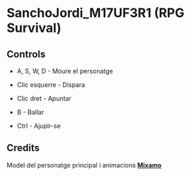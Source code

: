 # SanchoJordi_M17UF3R1 (RPG Survival)

## **Controls**

- A, S, W, D - Moure el personatge

- Clic esquerre - Dispara

- Clic dret - Apuntar

- B - Ballar

- Ctrl - Ajupir-se

## **Credits**
Model del personatge principal i animacions [**Mixamo**](www.mixamo.com)
